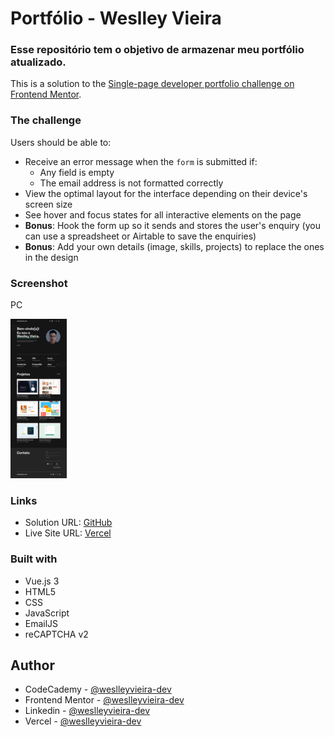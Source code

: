 # Portfólio - Weslley Vieira

### Esse repositório tem o objetivo de armazenar meu portfólio atualizado.

This is a solution to the [Single-page developer portfolio challenge on Frontend Mentor](https://www.frontendmentor.io/challenges/singlepage-developer-portfolio-bBVj2ZPi-x).

### The challenge

Users should be able to:

- Receive an error message when the `form` is submitted if:
  - Any field is empty
  - The email address is not formatted correctly
- View the optimal layout for the interface depending on their device's screen size
- See hover and focus states for all interactive elements on the page
- **Bonus**: Hook the form up so it sends and stores the user's enquiry (you can use a spreadsheet or Airtable to save the enquiries)
- **Bonus**: Add your own details (image, skills, projects) to replace the ones in the design

### Screenshot

PC

[![Screenshot - PC](</screenshots/PC (Thumb).png>)](/screenshots/PC.png)

### Links

- Solution URL: [GitHub](https://github.com/weslleyvieira-dev/Portfolio)
- Live Site URL: [Vercel](https://portfolio-weslleyvieira-projects.vercel.app/)

### Built with

- Vue.js 3
- HTML5
- CSS
- JavaScript
- EmailJS
- reCAPTCHA v2

## Author

- CodeCademy - [@weslleyvieira-dev](https://www.codecademy.com/profiles/weslleyvieira-dev)
- Frontend Mentor - [@weslleyvieira-dev](https://www.frontendmentor.io/profile/weslleyvieira-dev)
- Linkedin - [@weslleyvieira-dev](https://www.linkedin.com/in/weslleyvieira-dev/)
- Vercel - [@weslleyvieira-dev](https://vercel.com/weslleyvieira-projects)


